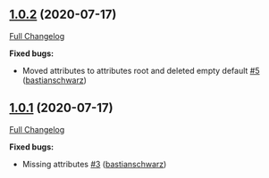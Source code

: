 ## [1.0.2](https://github.com/codenamephp/chef.cookbook.system/tree/1.0.2) (2020-07-17)

[Full Changelog](https://github.com/codenamephp/chef.cookbook.system/compare/1.0.1...1.0.2)

**Fixed bugs:**

- Moved attributes to attributes root and deleted empty default [\#5](https://github.com/codenamephp/chef.cookbook.system/pull/5) ([bastianschwarz](https://github.com/bastianschwarz))

## [1.0.1](https://github.com/codenamephp/chef.cookbook.system/tree/1.0.1) (2020-07-17)

[Full Changelog](https://github.com/codenamephp/chef.cookbook.system/compare/1.0.0...1.0.1)

**Fixed bugs:**

- Missing attributes [\#3](https://github.com/codenamephp/chef.cookbook.system/pull/3) ([bastianschwarz](https://github.com/bastianschwarz))

